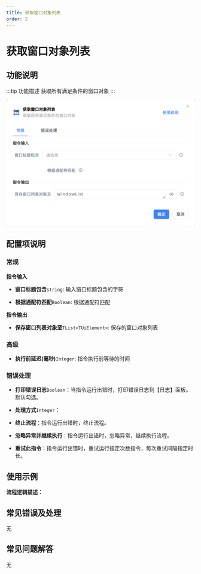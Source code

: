 ```yaml
---
title: 获取窗口对象列表
order: 2
---
```


# 获取窗口对象列表

## 功能说明

:::tip 功能描述
获取所有满足条件的窗口对象
:::

![获取窗口对象列表](../../assets/获取窗口对象列表_command.png)

## 配置项说明

### 常规

**指令输入**

- **窗口标题包含**`string`: 输入窗口标题包含的字符

- **根据通配符匹配**`Boolean`: 根据通配符匹配


**指令输出**

- **保存窗口列表对象至**`TList<TUiElement>`: 保存的窗口对象列表

### 高级

- **执行前延迟(毫秒)**`Integer`: 指令执行前等待的时间

### 错误处理

- **打印错误日志**`Boolean`：当指令运行出错时，打印错误日志到【日志】面板。默认勾选。

- **处理方式**`Integer`：

 - **终止流程**：指令运行出错时，终止流程。

 - **忽略异常并继续执行**：指令运行出错时，忽略异常，继续执行流程。

 - **重试此指令**：指令运行出错时，重试运行指定次数指令，每次重试间隔指定时长。

## 使用示例

**流程逻辑描述：** 

## 常见错误及处理

无

## 常见问题解答

无

